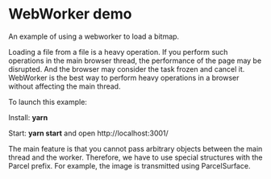 # WebWorker demo

An example of using a webworker to load a bitmap.

Loading a file from a file is a heavy operation.
If you perform such operations in the main browser thread, the performance of the page may be disrupted. 
And the browser may consider the task frozen and cancel it.
WebWorker is the best way to perform heavy operations in a browser without affecting the main thread.

To launch this example:

Install: **yarn**

Start: **yarn start**
and open http://localhost:3001/

The main feature is that you cannot pass arbitrary objects between the main thread and the worker. Therefore, we have to use special structures with the Parcel prefix. For example, the image is transmitted using ParcelSurface.